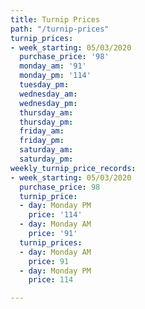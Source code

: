 ```yaml
---
title: Turnip Prices
path: "/turnip-prices"
turnip_prices:
- week_starting: 05/03/2020
  purchase_price: '98'
  monday_am: '91'
  monday_pm: '114'
  tuesday_pm: 
  wednesday_am: 
  wednesday_pm: 
  thursday_am: 
  thursday_pm: 
  friday_am: 
  friday_pm: 
  saturday_am: 
  saturday_pm: 
weekly_turnip_price_records:
- week_starting: 05/03/2020
  purchase_price: 98
  turnip_price:
  - day: Monday PM
    price: '114'
  - day: Monday AM
    price: '91'
  turnip_prices:
  - day: Monday AM
    price: 91
  - day: Monday PM
    price: 114

---
```

